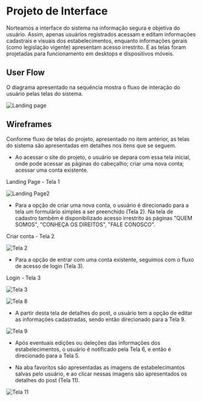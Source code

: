 
# Projeto de Interface

Norteamos a interface do sistema na informação segura e objetiva do usuário. Assim, apenas usuários registrados acessam e editam informações cadastrais e visuais dos estabelecimentos, enquanto informações gerais (como legislação vigente) apresentam acesso irrestrito. E as telas foram projetadas para funcionamento em desktops e dispositivos móveis.

## User Flow

O diagrama apresentado na sequência mostra o fluxo de interação do usuário pelas telas do sistema.

![Landing page](https://user-images.githubusercontent.com/111434777/194611818-ca7f616c-79e6-4731-8f79-1da8809f7556.png)



## Wireframes

Conforme  fluxo  de  telas  do  projeto,  apresentado  no  item  anterior,  as  telas  do  sistema  são 
apresentadas em detalhes nos itens que se seguem. 

- Ao acessar o site do projeto, o usuário se depara com essa tela inicial, onde pode acessar as páginas do cabeçalho; criar uma nova conta; acessar uma conta existente.

Landing Page - Tela 1
 
![Landing Page2](https://user-images.githubusercontent.com/111434777/194777473-4064d580-96ac-4172-b548-788885ef552f.png)


- Para a opção de criar uma nova conta, o usuário é direcionado para a tela um formulário simples a ser preenchido (Tela 2). Na tela de cadastro também é disponibilizado acesso irrestrito às páginas "QUEM SOMOS", "CONHEÇA OS DIREITOS", "FALE CONOSCO". 


Criar conta - Tela 2 

![Tela 2](https://user-images.githubusercontent.com/111434777/194771869-b159372b-5af6-47df-8c9f-93741016ac81.png)


- Para a opção de entrar com uma conta existente, seguimos com o fluxo de acesso de login (Tela 3).


Login - Tela 3

![Tela 3](https://user-images.githubusercontent.com/111434777/194772315-8ce07ce9-63be-4eba-a614-ab0995c1f738.png)


![Tela 8](https://user-images.githubusercontent.com/111434777/194777687-c2661e9a-dbe8-466b-8897-a55542b23f88.png)

- A partir desta tela de detalhes do post, o usuário tem a opção de editar as informações cadastradas, sendo então direcionado para a Tela 9. 

![Tela 9](https://user-images.githubusercontent.com/111434777/194773627-35a06c55-ea89-4ea1-9a41-463e12ec437f.png)

- Após eventuais edições ou deleções das informações dos estabelecimentos, o usuário é notificado pela Tela 6, e então é direcionado para a Tela 5.

- Na aba favoritos são apresentadas as imagens de estabelecimantos salvas pelo usuário, e ao clicar nessas imagens são apresentados os detalhes do post (Tela 11). 

![Tela 11](https://user-images.githubusercontent.com/111434777/194773549-6ba76283-d725-4d50-b7bf-9c81f8d168fb.png)
